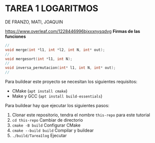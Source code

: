 # TAREA 1 LOGARITMOS
DE FRANZO, MATI, JOAQUIN

https://www.overleaf.com/1228446996bjxxxnysqdvg
__Firmas de las funciones__
```C
//
void merge(int *l1, int *l2, int N, int* out);
//
void mergesort(int *l1, int N);
//
void inversa_permutacion(int* l1, int N, int* out);
//
```
Para buildear este proyecto se necesitan los siguientes requisitos:
- CMake (`apt install cmake`)
- Make y GCC (`apt install build-essentials`)

Para buildear hay que ejecutar los siguientes pasos:
1. Clonar este repositorio, tendra el nombre `this-repo` para este tutorial
2. `cd this-repo` Cambiar de directorio
3. `cmake -B build` Configurar CMake
4. `cmake --build build` Compilar y buildear
5. `./build/Tarea1log` Ejecutar

